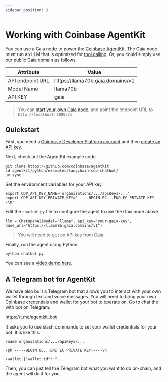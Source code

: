 ```yaml
---
sidebar_position: 3
---
```


# Working with Coinbase AgentKit

You can use a Gaia node to power the [Coinbase AgentKit](https://github.com/coinbase/agentkit).
The Gaia node must run an LLM that is optimized for [tool calling](tool-call.md). 
Or, you could simply use our public Gaia domain as follows.

| Attribute | Value |
|-----|--------|
| API endpoint URL | https://llama70b.gaia.domains/v1 |
| Model Name | llama70b |
| API KEY | gaia |

> You can [start your own Gaia node](https://github.com/GaiaNet-AI/node-configs/tree/main/llama-3.3-70b-instruct), and point the endpoint URL to `http://localhost:8080/v1`

## Quickstart

First, you need a [Coinbase Developer Platform account](https://www.coinbase.com/developer-platform) and then [create an API key](https://portal.cdp.coinbase.com/projects/api-keys).

Next, check out the AgentKit example code.

```
git clone https://github.com/coinbase/agentkit
cd agentkit/python/examples/langchain-cdp-chatbot/
uv sync
```

Set the environment variables for your API key.

```
export CDP_API_KEY_NAME='organizations/.../apiKeys/...'
export CDP_API_KEY_PRIVATE_KEY='-----BEGIN EC...END EC PRIVATE KEY-----\n'
```

Edit the `chatbot.py` file to configure the agent to use the Gaia node above.

```
llm = ChatOpenAI(model="llama", api_key="your-gaia-key", base_url="https://llama8b.gaia.domains/v1")
```
> You will need to get an API key from Gaia.

Finally, run the agent using Python.

```
python chatbot.py
```

You can see a [video demo here](https://x.com/juntao/status/1858634152599224828).


## A Telegram bot for AgentKit

We have also built a Telegram bot that allows you to interact with your own wallet through text and voice messages.
You will need to bring your own Coinbase credentials and wallet for your bot to operate on.
Go to chat the with bot on Telegram.

https://t.me/agentkit_bot

It asks you to use slash commands to set your wallet credentials for your bot.
It is like this.

```
/name organizations/.../apiKeys/...

/pk -----BEGIN EC...END EC PRIVATE KEY-----\n

/wallet {"wallet_id": "...
```

Then, you can just tell the Telegram bot what you want to do on-chain, and the agent will do it for you.
